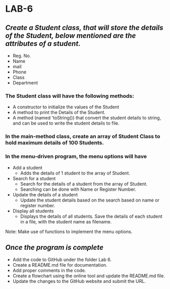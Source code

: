 # **LAB-6**
## *Create a Student class, that will store the details of the Student, below mentioned are the attributes of a student.*
* Reg. No.
* Name
* mail
* Phone
* Class
* Department
### The Student class will have the following methods:
* A constructor to initialize the values of the Student
* A method to print the Details of the Student.
* A method (named 'toString()) that convert the student details to string, and can be used to write the student details to file.
### In the main-method class, create an array of Student Class to hold maximum details of 100 Students.

### In the menu-driven program, the menu options will have
* Add a student
    * Adds the details of 1 student to the array of Student.
* Search for a student
    * Search for the details of a student from the array of Student.
    * Searching can be done with Name or Register Number.
* Update the details of a student
    * Update the student details based on the search based on name or register number.
* Display all students
    * Displays the details of all students.
Save the details of each student in a file, with the student name as filename.

Note: Make use of functions to implement the menu options.

## *Once the program is complete*
* Add the code to GitHub under the folder Lab 6.
* Create a README.md file for documentation.
* Add proper comments in the code.
* Create a flowchart using the online tool and update the README.md file.
* Update the changes to the GitHub website and submit the URL.